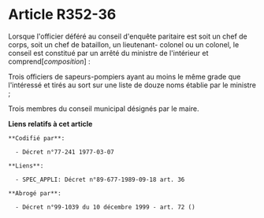 # Article R352-36

Lorsque l'officier déféré au conseil d'enquête paritaire est soit un chef de corps, soit un chef de bataillon, un lieutenant-
colonel ou un colonel, le conseil est constitué par un arrêté du ministre de l'intérieur et comprend[*composition*] :

Trois officiers de sapeurs-pompiers ayant au moins le même grade que l'intéressé et tirés au sort sur une liste de douze noms
établie par le ministre ;

Trois membres du conseil municipal désignés par le maire.

**Liens relatifs à cet article**

	**Codifié par**:

	  - Décret n°77-241 1977-03-07

	**Liens**:

	  - SPEC_APPLI: Décret n°89-677-1989-09-18 art. 36

	**Abrogé par**:

	  - Décret n°99-1039 du 10 décembre 1999 - art. 72 ()
